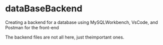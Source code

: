 # dataBaseBackend
Creating a backend for a database using MySQLWorkbench, VsCode, and Postman for the front-end

The backend files are not all here, just theimportant ones.
